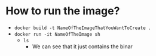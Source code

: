 # How to run the image?
* `docker build -t NameOfTheImageThatYouWantToCreate .`
* `docker run -it NameOfTheImage sh`
  * `ls`
    * We can see that it just contains the binar